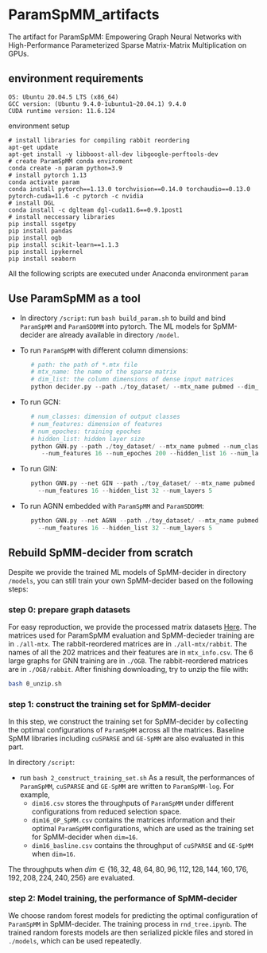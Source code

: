 # ParamSpMM_artifacts

The artifact for ParamSpMM: Empowering Graph Neural Networks with High-Performance Parameterized Sparse Matrix-Matrix Multiplication on GPUs.

## environment requirements

```
OS: Ubuntu 20.04.5 LTS (x86_64)
GCC version: (Ubuntu 9.4.0-1ubuntu1~20.04.1) 9.4.0
CUDA runtime version: 11.6.124
```
environment setup
```
# install libraries for compiling rabbit reordering
apt-get update 
apt-get install -y libboost-all-dev libgoogle-perftools-dev
# create ParamSpMM conda enviroment
conda create -n param python=3.9
# install pytorch 1.13
conda activate param
conda install pytorch==1.13.0 torchvision==0.14.0 torchaudio==0.13.0 pytorch-cuda=11.6 -c pytorch -c nvidia
# install DGL
conda install -c dglteam dgl-cuda11.6==0.9.1post1
# install neccessary libraries
pip install ssgetpy
pip install pandas
pip install ogb
pip install scikit-learn==1.1.3
pip install ipykernel
pip install seaborn
```

All the following scripts are executed under Anaconda environment `param`

## Use ParamSpMM as a tool
  
- In directory `/script`: run `bash build_param.sh` to build and bind `ParamSpMM` and `ParamSDDMM` into pytorch. The ML models for SpMM-decider are already available in directory `/model`. 

- To run `ParamSpMM` with different column dimensions:

  ```python
     # path: the path of *.mtx file
     # mtx_name: the name of the sparse matrix
     # dim_list: the column dimensions of dense input matrices 
     python decider.py --path ./toy_dataset/ --mtx_name pubmed --dim_list 16
  ```
- To run GCN:
  ```python
     # num_classes: dimension of output classes
     # num_features: dimension of features
     # num_epoches: training epoches
     # hidden_list: hidden layer size 
     python GNN.py --path ./toy_dataset/ --mtx_name pubmed --num_classes 16 \
        --num_features 16 --num_epoches 200 --hidden_list 16 --num_layers 5
  ```
- To run GIN:
   ```python
      python GNN.py --net GIN --path ./toy_dataset/ --mtx_name pubmed --num_classes 16 \
        --num_features 16 --hidden_list 32 --num_layers 5 
   ```
- To run AGNN embedded with `ParamSpMM` and `ParamSDDMM`:
   ```python
      python GNN.py --net AGNN --path ./toy_dataset/ --mtx_name pubmed --num_classes 16 \
        --num_features 16 --hidden_list 32 --num_layers 5 
   ```

## Rebuild SpMM-decider from scratch
Despite we provide the trained ML models of SpMM-decider in directory `/models`, you can still train your own SpMM-decider based on the following steps:
### step 0: prepare graph datasets

For easy reproduction, we provide the processed matrix datasets [Here](https://drive.google.com/file/d/1kZe-yFP0sIlzVc7aXXEt2hGuBmrjFdiU/view?usp=drive_link). The matrices used for ParamSpMM evaluation and SpMM-decieder training are in `./all-mtx`. The rabbit-reordered matrices are in `./all-mtx/rabbit`. The names of all the 202 matrices and their features are in `mtx_info.csv`. The 6 large graphs for GNN training are in `./OGB`. The rabbit-reordered matrices are in `./OGB/rabbit`. After finishing downloading, try to unzip the file with:

```bash
bash 0_unzip.sh
```

### step 1: construct the training set for SpMM-decider

In this step, we construct the training set for SpMM-decider by collecting the optimal configurations of `ParamSpMM` across all the matrices.  Baseline SpMM libraries including `cuSPARSE` and `GE-SpMM` are also evaluated in this part.

In directory `/script`:  

- run `bash 2_construct_training_set.sh`
  As a result, the performances of `ParamSpMM`, `cuSPARSE` and `GE-SpMM` are written to `ParamSpMM-log`. For example,  
  - `dim16.csv` stores the throughputs of `ParamSpMM` under different configurations from reduced selection space. 
  - `dim16_OP_SpMM.csv` contains the matrices information and their optimal `ParamSpMM` configurations, which are used as the training set for SpMM-decider when `dim=16`.
  - `dim16_basline.csv` contains the throughput of `cuSPARSE` and `GE-SpMM` when `dim=16`.

The throughputs when $dim \in \{16, 32, 48, 64, 80, 96, 112, 128, 144, 160, 176, 192, 208, 224, 240, 256\}$ are evaluated.


### step 2: Model training, the performance of SpMM-decider
We choose random forest models for predicting the optimal configuration of `ParamSpMM` in SpMM-decider. 
The training process in `rnd_tree.ipynb`. The trained random forests models are then serialized pickle files and stored in `./models`, which can be used repeatedly. 

